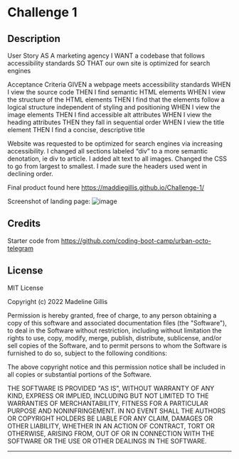 # Challenge 1

## Description

User Story
AS A marketing agency
I WANT a codebase that follows accessibility standards
SO THAT our own site is optimized for search engines

Acceptance Criteria
GIVEN a webpage meets accessibility standards
WHEN I view the source code
THEN I find semantic HTML elements
WHEN I view the structure of the HTML elements
THEN I find that the elements follow a logical structure independent of styling and positioning
WHEN I view the image elements
THEN I find accessible alt attributes
WHEN I view the heading attributes
THEN they fall in sequential order
WHEN I view the title element
THEN I find a concise, descriptive title

Website was requested to be optimized for search engines via increasing accessibility. I changed all sections labeled “div” to a more semantic denotation, ie div to article. I added alt text to all images. Changed the CSS to go from largest to smallest. I made sure the headers used went in declining order.

Final product found here https://maddiegillis.github.io/Challenge-1/ 

Screenshot of landing page:
![image](https://user-images.githubusercontent.com/112782694/197380666-ed18aa28-b68b-4665-86fd-3b261fb2f0af.png)


## Credits

Starter code from https://github.com/coding-boot-camp/urban-octo-telegram


## License

MIT License

Copyright (c) 2022 Madeline Gillis

Permission is hereby granted, free of charge, to any person obtaining a copy
of this software and associated documentation files (the "Software"), to deal
in the Software without restriction, including without limitation the rights
to use, copy, modify, merge, publish, distribute, sublicense, and/or sell
copies of the Software, and to permit persons to whom the Software is
furnished to do so, subject to the following conditions:

The above copyright notice and this permission notice shall be included in all
copies or substantial portions of the Software.

THE SOFTWARE IS PROVIDED "AS IS", WITHOUT WARRANTY OF ANY KIND, EXPRESS OR
IMPLIED, INCLUDING BUT NOT LIMITED TO THE WARRANTIES OF MERCHANTABILITY,
FITNESS FOR A PARTICULAR PURPOSE AND NONINFRINGEMENT. IN NO EVENT SHALL THE
AUTHORS OR COPYRIGHT HOLDERS BE LIABLE FOR ANY CLAIM, DAMAGES OR OTHER
LIABILITY, WHETHER IN AN ACTION OF CONTRACT, TORT OR OTHERWISE, ARISING FROM,
OUT OF OR IN CONNECTION WITH THE SOFTWARE OR THE USE OR OTHER DEALINGS IN THE
SOFTWARE.

---


